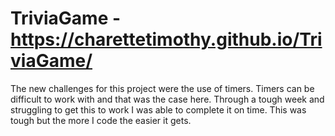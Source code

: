 # TriviaGame - https://charettetimothy.github.io/TriviaGame/
The new challenges for this project were the use of timers. Timers can be difficult to work with and that was the case here. Through a tough week and struggling to get this to work I was able to complete it on time. This was tough but the more I code the easier it gets.
